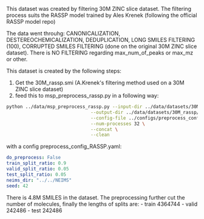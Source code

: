 This dataset was created by filtering 30M ZINC slice dataset. The filtering process 
suits the RASSP model trained by Ales Krenek (following the official RASSP model repo)

The data went throuhg: CANONICALIZATION, DESTEREOCHEMICALIZATION, DEDUPLICATION, LONG SMILES FILTERING (100), CORRUPTED SMILES FILTERING (done on the original 30M ZINC slice dataset). There is NO FILTERING regarding max_num_of_peaks or max_mz or other.

This dataset is created by the following steps:
1. Get the 30M_rassp.smi (A.Krenek's filtering method used on a 30M ZINC slice dataset)
2. feed this to msp_preprocess_rassp.py in a following way:

```bash
python ../data/msp_preprocess_rassp.py --input-dir ../data/datasets/30M_rassp/rassp_gen/msps \
                               --output-dir ../data/datasets/30M_rassp/rassp_gen \
                               --config-file ../configs/preprocess_config_RASSP.yaml \
                               --num-processes 32 \
                               --concat \
                               --clean
```

with a config preprocess_config_RASSP.yaml:

```yaml
do_preprocess: False
train_split_ratio: 0.9
valid_split_ratio: 0.05
test_split_ratio: 0.05
neims_dir: "../../NEIMS"
seed: 42
```

There is 4.8M SMILES in the dataset. The preprocessing further cut the number of molecules,
finally the lengths of splits are:
    - train 4364744
    - valid 242486
    - test 242486 
